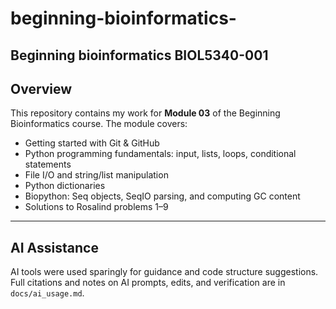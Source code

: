 # beginning-bioinformatics-
Beginning bioinformatics BIOL5340-001
---

## Overview
This repository contains my work for **Module 03** of the Beginning Bioinformatics course. The module covers:

- Getting started with Git & GitHub  
- Python programming fundamentals: input, lists, loops, conditional statements  
- File I/O and string/list manipulation  
- Python dictionaries  
- Biopython: Seq objects, SeqIO parsing, and computing GC content  
- Solutions to Rosalind problems 1–9  

---

## AI Assistance

AI tools were used sparingly for guidance and code structure suggestions. Full citations and notes on AI prompts, edits, and verification are in `docs/ai_usage.md`.
